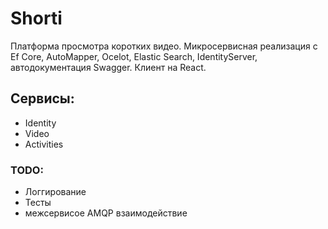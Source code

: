 # Shorti
Платформа просмотра коротких видео. Микросервисная реализация с Ef Core, AutoMapper, Ocelot, Elastic Search, IdentityServer, автодокументация Swagger. Клиент на React.

## Сервисы:
* Identity
* Video
* Activities

### TODO:
* Логгирование
* Тесты
* межсервисое AMQP взаимодействие
